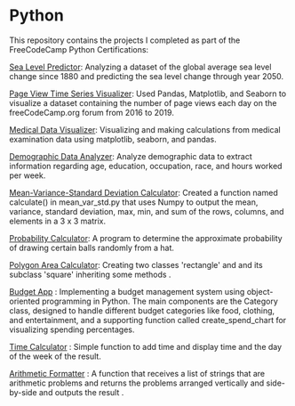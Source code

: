 # Python
This repository contains the projects I completed as part of the FreeCodeCamp Python Certifications:

[Sea Level Predictor](seal-level-predictor): Analyzing a dataset of the global average sea level change since 1880 and predicting the sea level change through year 2050.

[Page View Time Series Visualizer](time-series-visualizer):  Used Pandas, Matplotlib, and Seaborn to visualize a dataset containing the number of page views each day on the freeCodeCamp.org forum from 2016 to 2019.

[Medical Data Visualizer](medical-data-visualizer): Visualizing and making calculations from medical examination data using matplotlib, seaborn, and pandas.

[Demographic Data Analyzer](demographic-data-analyzer): Analyze demographic data to extract information regarding  age, education, occupation, race, and hours worked per week.

[Mean-Variance-Standard Deviation Calculator](mean-variance-standard-deviation-calculator): Created a function named calculate() in mean_var_std.py that uses Numpy to output the mean, variance, standard deviation, max, min, and sum of the rows, columns, and elements in a 3 x 3 matrix.

[Probability Calculator](probability-calculator): A program to determine the approximate probability of drawing certain balls randomly from a hat.

[Polygon Area Calculator](polygon-area-calculator): Creating two classes 'rectangle' and  and its subclass 'square' inheriting some methods .

[Budget App](budget-calculator) : Implementing a budget management system using object-oriented programming in Python. The main components are the Category class, designed to handle different budget categories like food, clothing, and entertainment, and a supporting function called create_spend_chart for visualizing spending percentages.

[Time Calculator](time-calculator) : Simple function to add time and  display time and  the day of the week of the result.

[Arithmetic Formatter](arithmetic-formatter) : A function that receives a list of strings that are arithmetic problems and returns the problems arranged vertically and side-by-side and outputs the result .
